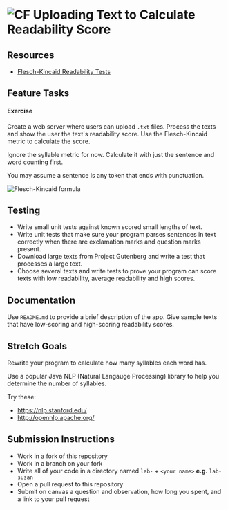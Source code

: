 # ![CF](http://i.imgur.com/7v5ASc8.png) Uploading Text to Calculate Readability Score

## Resources  
* [Flesch-Kincaid Readability Tests](https://en.wikipedia.org/wiki/Flesch%E2%80%93Kincaid_readability_tests)
  
## Feature Tasks  
#### Exercise
Create a web server where users can upload `.txt` files. Process the texts
and show the user the text's readability score. Use the Flesch-Kincaid metric
to calculate the score.

Ignore the syllable metric for now. Calculate it with just the sentence and
word counting first.

You may assume a sentence is any token that ends with punctuation.

![Flesch-Kincaid formula](imgs/flesch-kincaid-formula.svg)

## Testing  
* Write small unit tests against known scored small lengths of text.
* Write unit tests that make sure your program parses sentences in text
  correctly when there are exclamation marks and question marks present.
* Download large texts from Project Gutenberg and write a test that
  processes a large text.
* Choose several texts and write tests to prove your program can score
  texts with low readability, average readability and high scores.

## Documentation
Use `README.md` to provide a brief description of the app. Give sample
texts that have low-scoring and high-scoring readability scores.

## Stretch Goals
Rewrite your program to calculate how many syllables each word has.

Use a popular Java NLP (Natural Langauge Processing) library to help you
determine the number of syllables.

Try these:

* https://nlp.stanford.edu/
* http://opennlp.apache.org/

## Submission Instructions
* Work in a fork of this repository
* Work in a branch on your fork
* Write all of your code in a directory named `lab-` + `<your name>` **e.g.** `lab-susan`
* Open a pull request to this repository
* Submit on canvas a question and observation, how long you spent, and a link to
  your pull request
